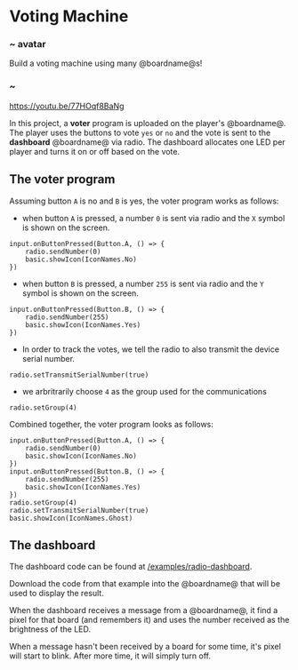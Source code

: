 # Voting Machine

### ~ avatar

Build a voting machine using many @boardname@s!

### ~

https://youtu.be/77HOqf8BaNg


In this project, a **voter** program is uploaded on the player's @boardname@. The player uses the buttons to vote ``yes`` or ``no`` 
and the vote is sent to the **dashboard** @boardname@ via radio. 
The dashboard allocates one LED per player and turns it on or off based on the vote.

## The voter program

Assuming button ``A`` is no and ``B`` is yes, the voter program works as follows:

* when button ``A`` is pressed, a number ``0`` is sent via radio and the ``X`` symbol is shown on the screen.

```block
input.onButtonPressed(Button.A, () => {
    radio.sendNumber(0)
    basic.showIcon(IconNames.No)
})
```

* when button ``B`` is pressed, a number ``255`` is sent via radio and the ``Y`` symbol is shown on the screen.

```block
input.onButtonPressed(Button.B, () => {
    radio.sendNumber(255)
    basic.showIcon(IconNames.Yes)
})
```

* In order to track the votes, we tell the radio to also transmit the device serial number.

```block
radio.setTransmitSerialNumber(true)
```

* we arbritrarily choose ``4`` as the group used for the communications

```block
radio.setGroup(4)
```

Combined together, the voter program looks as follows:

```blocks
input.onButtonPressed(Button.A, () => {
    radio.sendNumber(0)
    basic.showIcon(IconNames.No)
})
input.onButtonPressed(Button.B, () => {
    radio.sendNumber(255)
    basic.showIcon(IconNames.Yes)
})
radio.setGroup(4)
radio.setTransmitSerialNumber(true)
basic.showIcon(IconNames.Ghost)
```

## The dashboard

The dashboard code can be found at [/examples/radio-dashboard](/examples/radio-dashboard).

Download the code from that example into the @boardname@ that will be used to display the result.

When the dashboard receives a message from a @boardname@, it find a pixel for that board (and remembers it)
and uses the number received as the brightness of the LED.

When a message hasn't been received by a board for some time, it's pixel will start to blink. After more time, it will simply turn off. 


